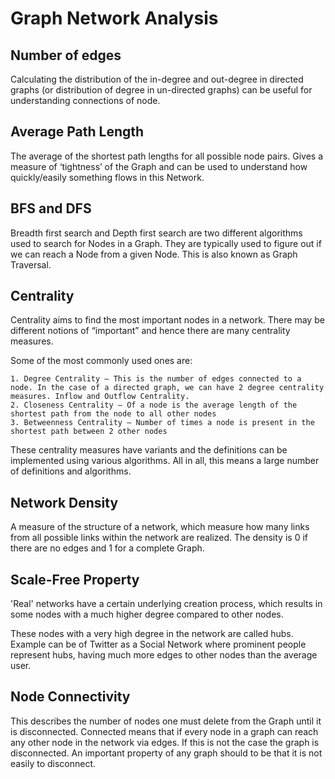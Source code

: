 # Graph Network Analysis

## Number of edges

Calculating the distribution of the in-degree and out-degree in directed graphs (or distribution of degree in un-directed graphs) can be useful for understanding connections of node.

## Average Path Length

The average of the shortest path lengths for all possible node pairs. Gives a measure of ‘tightness’ of the Graph and can be used to understand how quickly/easily something flows in this Network.

## BFS and DFS

Breadth first search and Depth first search are two different algorithms used to search for Nodes in a Graph. They are typically used to figure out if we can reach a Node from a given Node. This is also known as Graph Traversal.

## Centrality

Centrality aims to find the most important nodes in a network. There may be different notions of “important” and hence there are many centrality measures. 

Some of the most commonly used ones are:

    1. Degree Centrality – This is the number of edges connected to a node. In the case of a directed graph, we can have 2 degree centrality measures. Inflow and Outflow Centrality.
    2. Closeness Centrality – Of a node is the average length of the shortest path from the node to all other nodes
    3. Betweenness Centrality – Number of times a node is present in the shortest path between 2 other nodes

These centrality measures have variants and the definitions can be implemented using various algorithms. All in all, this means a large number of definitions and algorithms.

## Network Density

A measure of the structure of a network, which measure how many links from all possible links within the network are realized. The density is 0 if there are no edges and 1 for a complete Graph.
 
## Scale-Free Property

'Real' networks have a certain underlying creation process, which results in some nodes with a much higher degree compared to other nodes.

These nodes with a very high degree in the network are called hubs. Example can be of Twitter as a Social Network where prominent people represent hubs, having much more edges to other nodes than the average user.

## Node Connectivity

This describes the number of nodes one must delete from the Graph until it is disconnected. Connected means that if every node in a graph can reach any other node in the network via edges. If this is not the case the graph is disconnected. An important property of any graph should to be that it is not easily to disconnect. 
